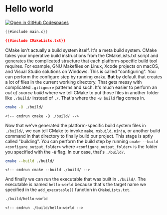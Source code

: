 # Hello world

[![Open in GitHub Codespaces](https://github.com/codespaces/badge.svg)](https://codespaces.new/jcbhmr/cmakebyexample.jcbhmr.com?quickstart=1&devcontainer_path=src%2Fhello-world%2F.devcontainer.json)

```c
{{#include main.c}}
```

```cmake
{{#include CMakeLists.txt}}
```

CMake isn't actually a build system itself. It's a meta build system. CMake takes your imperative build instructions from the CMakeLists.txt script and generates the complicated structure that each platform-specific build tool requires. For example, GNU Makefiles on Linux, Xcode projects on macOS, and Visual Studio solutions on Windows. This is called "configuring". You can perform the configure step by running `cmake`. **But** by default that creates a lot of files in the current working directory. That gets messy with complicated `.gitignore` patterns and such. It's much easier to perform an *out of source build* where we tell CMake to put those files in another folder like `./build/` instead of `./`. That's where the `-B build` flag comes in.

```sh
cmake -B ./build/
```

```
<!-- cmdrun cmake -B ./build/ -->
```

Now that we've generated the platform-specific build system files in `./build/`, we can tell CMake to invoke `make`, `msbuild`, `ninja`, or another build command in that directory to finally build our project. This stage is aptly called "building". You can perform the build step by running `cmake --build <configure_output_folder>` where `<configure_output_folder>` is the folder you specified with the `-B` flag. In our case, that's `./build/`.

```sh
cmake --build ./build/
```

```
<!-- cmdrun cmake --build ./build/ -->
```

And finally we can run the executable that was built in `./build/`. The executable is named `hello-world` because that's the target name we specified in the `add_executable()` function in `CMakeLists.txt`.

```sh
./build/hello-world
```

```
<!-- cmdrun ./build/hello-world -->
```
